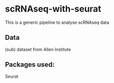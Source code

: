 # scRNAseq-with-seurat

This is a generic pipeline to analyse scRNAseq data

## Data
(sub) dataset from Allen Institute

## Packages used:
Seurat 
